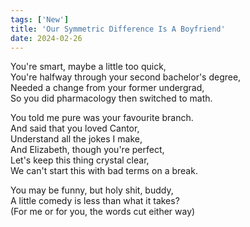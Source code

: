 ```yaml
---
tags: ['New']
title: 'Our Symmetric Difference Is A Boyfriend'
date: 2024-02-26
---
```


You're smart, maybe a little too quick,  
You're halfway through your second bachelor's degree,  
Needed a change from your former undergrad,  
So you did pharmacology then switched to math.

You told me pure was your favourite branch.  
And said that you loved Cantor,  
Understand all the jokes I make,  
And Elizabeth, though you're perfect,  
Let's keep this thing crystal clear,  
We can't start this with bad terms on a break.

You may be funny, but holy shit, buddy,  
A little comedy is less than what it takes?  
(For me or for you, the words cut either way)
